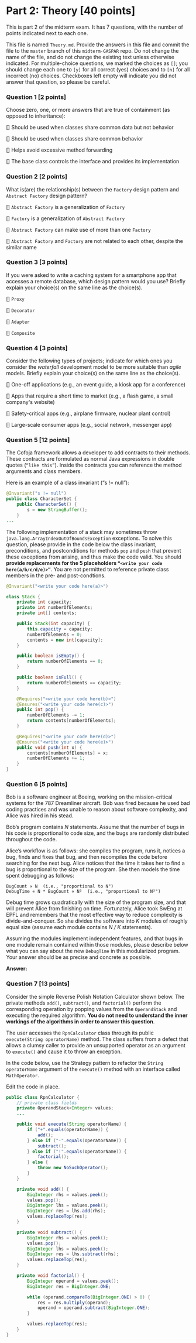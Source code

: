 # Part 2: Theory [40 points]

This is part 2 of the midterm exam. It has 7 questions, with the number of points indicated next to each one.

This file is named `Theory.md`. Provide the answers in this file and commit the file to the `master` branch of this `midterm-GASPAR` repo. Do not change the name of the file, and do not change the existing text unless otherwise indicated. For multiple-choice questions, we marked the choices as `[]`; you should change each one to `[y]` for all correct (yes) choices and to `[n]` for all incorrect (no) choices. Checkboxes left empty will indicate you did not answer that question, so please be careful.

### Question 1 [2 points]

Choose zero, one, or more answers that are true of containment (as opposed to inheritance):

[] Should be used when classes share common data but not behavior

[] Should be used when classes share common behavior

[] Helps avoid excessive method forwarding

[] The base class controls the interface and provides its implementation

### Question 2 [2 points]

What is(are) the relationship(s) between the `Factory` design pattern and `Abstract Factory` design pattern?

[] `Abstract Factory` is a generalization of `Factory`

[] `Factory` is a generalization of `Abstract Factory`

[] `Abstract Factory` can make use of more than one `Factory`

[] `Abstract Factory` and `Factory` are not related to each other, despite the similar name

### Question 3 [3 points]

If you were asked to write a caching system for a smartphone app that accesses a remote database, which design pattern would you use? Briefly explain your choice(s) on the same line as the choice(s).

[] `Proxy`

[] `Decorator`

[] `Adapter`

[] `Composite`

### Question 4 [3 points]

Consider the following types of projects; indicate for which ones you consider the _waterfall_ development model to be more suitable than _agile_ models. Briefly explain your choice(s) on the same line as the choice(s).

[] One-off applications (e.g., an event guide, a kiosk app for a conference)

[] Apps that require a short time to market (e.g., a flash game, a small company's website)

[] Safety-critical apps (e.g., airplane firmware, nuclear plant control)

[] Large-scale consumer apps (e.g., social network, messenger app)


### Question 5 [12 points]

The Cofoja framework allows a developer to add contracts to their methods. These contracts are formulated as normal Java expressions in double quotes (`“like this”`). Inside the contracts you can reference the method arguments and class members. 

Here is an example of a class invariant (“s != null”):

```java
@Invariant("s != null")
public class CharacterSet {
    public CharacterSet() {
        s = new StringBuffer();
    }
...
```

The following implementation of a stack may sometimes throw `java.lang.ArrayIndexOutOfBoundsException` exceptions. To solve this question, please provide in the code below the class invariant, preconditions, and postconditions for methods `pop` and `push` that prevent these exceptions from arising, and thus make the code valid. You should **provide replacements for the 5 placeholders `“<write your code here(a/b/c/d/e)>”`**. You are not permitted to reference private class members in the pre- and post-condtions.

```java
@Invariant("<write your code here(a)>")

class Stack {
    private int capacity;
    private int numberOfElements;
    private int[] contents;

    public Stack(int capacity) {
        this.capacity = capacity;
        numberOfElements = 0;
        contents = new int[capacity];
    }

    public boolean isEmpty() {
        return numberOfElements == 0;
    }

    public boolean isFull() {
        return numberOfElements == capacity;
    }

    @Requires("<write your code here(b)>")
    @Ensures("<write your code here(c)>")
    public int pop() {
        numberOfElements -= 1;
        return contents[numberOfElements];
    }

    @Requires("<write your code here(d)>")
    @Ensures("<write your code here(e)>")
    public void push(int x) {
        contents[numberOfElements] = x;
        numberOfElements += 1;
    }
}
```

### Question 6 [5 points]

Bob is a software engineer at Boeing, working on the mission-critical systems for the 787 Dreamliner aircraft. Bob was fired because he used bad coding practices and was unable to reason about software complexity, and Alice was hired in his stead.

Bob’s program contains _N_ statements. Assume that the number of bugs in his code is proportional to code size, and the bugs are randomly distributed throughout the code.

Alice’s workflow is as follows: she compiles the program, runs it, notices a bug, finds and fixes that bug, and then recompiles the code before searching for the next bug. Alice notices that the time it takes her to find a bug is proportional to the size of the program. She then models the time spent debugging as follows:

	BugCount ∝ N  (i.e., "proportional to N")
	DebugTime ∝ N * BugCount ∝ N²  (i.e., "proportional to N²")

Debug time grows quadratically with the size of the program size, and that will prevent Alice from finishing on time. Fortunately, Alice took SwEng at EPFL and remembers that the most effective way to reduce complexity is divide-and-conquer. So she divides the software into _K_ modules of roughly equal size (assume each module contains _N / K_ statements).

Assuming the modules implement independent features, and that bugs in one module remain contained within those modules, please describe below what you can say about the new `DebugTime` in this modularized program. Your answer should be as precise and concrete as possible.

**Answer:**

### Question 7 [13 points]

Consider the simple Reverse Polish Notation Calculator shown below. The private methods `add()`, `subtract()`, and `factorial()` perform the corresponding operation by popping values from the `OperandStack` and executing the required algorithm. **You do not need to understand the inner workings of the algorithms in order to answer this question**.

The user accesses the `RpnCalculator` class through its public `execute(String operatorName)` method. The class suffers from a defect that allows a clumsy caller to provide an unsupported operator as an argument to `execute()` and cause it to throw an exception.

In the code below, use the Strategy pattern to refactor the `String operatorName` argument of the `execute()` method with an interface called `MathOperator`.

Edit the code in place.

```java
public class RpnCalculator {
    // private class fields
    private OperandStack<Integer> values;
    ...

    public void execute(String operatorName) {
        if ("+".equals(operatorName)) {
            add();
        } else if ("-".equals(operatorName)) {
            subtract();
        } else if ("!".equals(operatorName)) {
            factorial();
        } else {
            throw new NoSuchOperator();
        }
    }

    private void add() {
        BigInteger rhs = values.peek();
        values.pop();
        BigInteger lhs = values.peek();
        BigInteger res = lhs.add(rhs);
        values.replaceTop(res);
    }

    private void subtract() {
        BigInteger rhs = values.peek();
        values.pop();
        BigInteger lhs = values.peek();
        BigInteger res = lhs.subtract(rhs);
        values.replaceTop(res);
    }

    private void factorial() {
        BigInteger operand = values.peek();
        BigInteger res = BigInteger.ONE;

        while (operand.compareTo(BigInteger.ONE) > 0) {
            res = res.multiply(operand);
            operand = operand.subtract(BigInteger.ONE);
        }

        values.replaceTop(res);
    }
}
```
